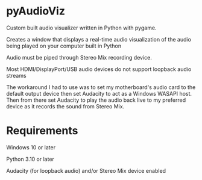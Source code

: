 # pyAudioViz
Custom built audio visualizer written in Python with pygame.

Creates a window that displays a real-time audio visualization of the audio being played on your computer built in Python

Audio must be piped through Stereo Mix recording device.

Most HDMI/DisplayPort/USB audio devices do not support loopback audio streams

The workaround I had to use was to set my motherboard's audio card to the default output device then set Audacity to 
act as a Windows WASAPI host. Then from there set Audacity to play the audio back live to my preferred device as it
records the sound from Stereo Mix.

# Requirements
Windows 10 or later

Python 3.10 or later

Audacity (for loopback audio) and/or Stereo Mix device enabled
